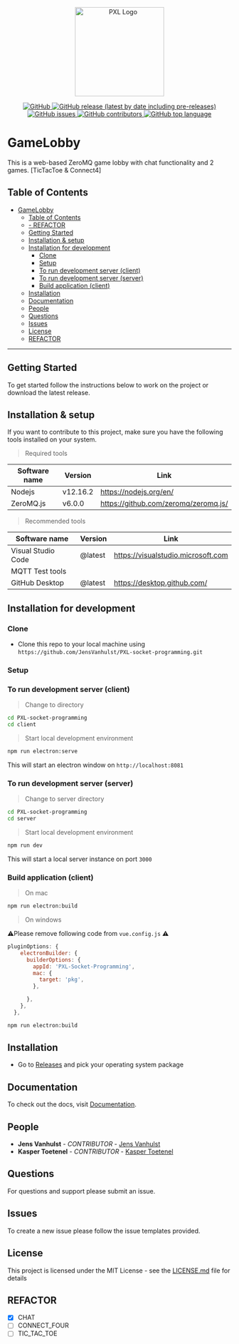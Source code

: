 <p align="center">
  <a href="https://github.com/JensVanhulst/PXL-socket-programming" target="_blank" rel="noopener noreferrer">
    <img width="200" src="https://www.pxl.be/Assets/website/pxl_algemeen/afbeeldingen/grotere_versie/1314_logo_pxl_bol_witrand.png" alt="PXL Logo">
  </a>
</p>

<p align="center">
   <a href="https://opensource.org/licenses/MIT">
    <img alt="GitHub" src="https://img.shields.io/github/license/JensVanhulst/PXL-socket-programming?style=for-the-badge">
  </a>

  <a href="https://github.com/JensVanhulst/PXL-socket-programming/releases">
    <img alt="GitHub release (latest by date including pre-releases)" src="https://img.shields.io/github/v/release/JensVanhulst/PXL-socket-programming?include_prereleases&style=for-the-badge">
  </a>

  <a href="https://github.com/JensVanhulst/PXL-socket-programming/issues">
    <img alt="GitHub issues" src="https://img.shields.io/github/issues/JensVanhulst/PXL-socket-programming?style=for-the-badge">
  </a>

  <a href="https://github.com/JensVanhulst/PXL-socket-programming/graphs/contributors">
    <img alt="GitHub contributors" src="https://img.shields.io/github/contributors/JensVanhulst/PXL-socket-programming?style=for-the-badge" alt="Contributions">
  </a>

  <a href="#">
    <img alt="GitHub top language" src="https://img.shields.io/github/languages/top/JensVanhulst/PXL-socket-programming?style=for-the-badge" alt="Language">
  </a>
</p>



# GameLobby
This is a web-based ZeroMQ game lobby with chat functionality and 2 games. [TicTacToe & Connect4] 

## Table of Contents
- [GameLobby](#gamelobby)
  - [Table of Contents](#table-of-contents)
  - [- REFACTOR](#ullirefactorliul)
  - [Getting Started](#getting-started)
  - [Installation & setup](#installation--setup)
  - [Installation for development](#installation-for-development)
    - [Clone](#clone)
    - [Setup](#setup)
    - [To run development server (client)](#to-run-development-server-client)
    - [To run development server (server)](#to-run-development-server-server)
    - [Build application (client)](#build-application-client)
  - [Installation](#installation)
  - [Documentation](#documentation)
  - [People](#people)
  - [Questions](#questions)
  - [Issues](#issues)
  - [License](#license)
  - [REFACTOR](#refactor)
---

## Getting Started

To get started follow the instructions below to work on the project or download the latest release.

## Installation & setup
If you want to contribute to this project, 
make sure you have the following tools installed on your system.

> Required tools

| Software name  | Version  | Link                                 |
|----------------|----------| ------------------------------------ |
| Nodejs         | v12.16.2 | https://nodejs.org/en/               |
| ZeroMQ.js      | v6.0.0   | https://github.com/zeromq/zeromq.js/ |
> Recommended tools

| Software name      | Version | Link                               |
|--------------------|---------| ---------------------------------- |
| Visual Studio Code | @latest | https://visualstudio.microsoft.com |
| MQTT Test tools    |         |                                    |
| GitHub Desktop     | @latest | https://desktop.github.com/        |

## Installation for development

### Clone

- Clone this repo to your local machine using `https://github.com/JensVanhulst/PXL-socket-programming.git`

### Setup

### To run development server (client)

> Change to directory

```sh
cd PXL-socket-programming
cd client
```
> Start local development environment

```sh
npm run electron:serve
```

This will start an electron window on `http://localhost:8081`


### To run development server (server)

> Change to server directory

```sh
cd PXL-socket-programming
cd server
```
> Start local development environment

```sh
npm run dev
```

This will start a local server instance on port `3000`

### Build application (client)

> On mac
```sh
npm run electron:build
```

> On windows

⚠️Please remove following code from `vue.config.js` ⚠️

```js 
pluginOptions: {
    electronBuilder: {
      builderOptions: {
        appId: 'PXL-Socket-Programming',
        mac: {
          target: 'pkg',
        },

      },
    },
  },
```


```sh
npm run electron:build
```


## Installation 
  - Go to [Releases](https://github.com/JensVanhulst/PXL-socket-programming/releases) and pick your operating system package


## Documentation

To check out the docs, visit [Documentation](https://github.com/JensVanhulst/PXL-socket-programming/wiki).


## People

- **Jens Vanhulst** - _CONTRIBUTOR_ - [Jens Vanhulst](https://github.com/JensVanhulst)
- **Kasper Toetenel** - _CONTRIBUTOR_ - [Kasper Toetenel](https://github.com/SheldonPi1999)

## Questions

For questions and support please submit an issue.

## Issues

To create a new issue please follow the issue templates provided.

## License

This project is licensed under the MIT License - see the [LICENSE.md](LICENSE.md) file for details

## REFACTOR

- [x] CHAT
- [ ] CONNECT_FOUR
- [ ] TIC_TAC_TOE